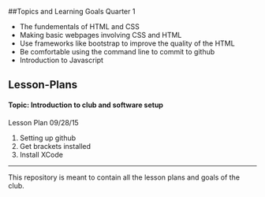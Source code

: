 
##Topics and Learning Goals Quarter 1
<ul>
<li>The fundementals of HTML and CSS</li>
<li>Making basic webpages involving CSS and HTML</li>
<li>Use frameworks like bootstrap to improve the quality of the HTML</li>
<li>Be comfortable using the command line to commit to github </li>
<li>Introduction to Javascript </li>
</ul>

<h2>Lesson-Plans</h2>
<h4>Topic: Introduction to club and software setup </h4>
<p>Lesson Plan 09/28/15</p>
<ol>
<li>Setting up github</li>
<li>Get brackets installed </li> 
<li>Install XCode </li>
</ol>

<hr>
<p>This repository is meant to contain all the lesson plans and goals of the club. </p>

